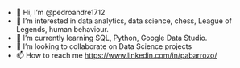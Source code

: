 - 👋 Hi, I’m @pedroandre1712
- 👀 I’m interested in data analytics, data science, chess, League of Legends, human behaviour.
- 🌱 I’m currently learning SQL, Python, Google Data Studio.
- 💞️ I’m looking to collaborate on Data Science projects
- 📫 How to reach me https://www.linkedin.com/in/pabarrozo/

<!---
pedroandre1712/pedroandre1712 is a ✨ special ✨ repository because its `README.md` (this file) appears on your GitHub profile.
You can click the Preview link to take a look at your changes.
--->
